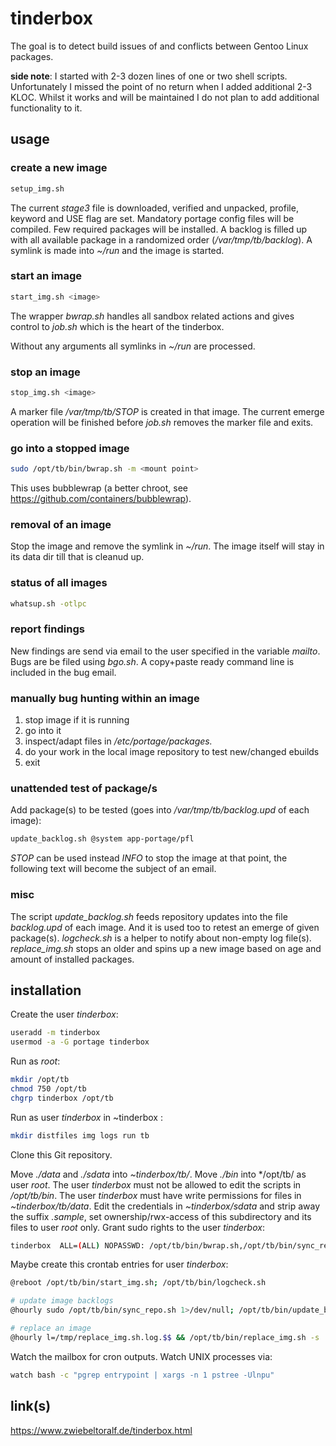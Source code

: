 # tinderbox
The goal is to detect build issues of and conflicts between Gentoo Linux packages.

**side note**:
I started with 2-3 dozen lines of one or two shell scripts.
Unfortunately I missed the point of no return when I added additional 2-3 KLOC.
Whilst it works and will be maintained I do not plan to add additional functionality to it.

## usage
### create a new image

```bash
setup_img.sh
```
The current *stage3* file is downloaded, verified and unpacked, profile, keyword and USE flag are set.
Mandatory portage config files will be compiled.
Few required packages will be installed.
A backlog is filled up with all available package in a randomized order (*/var/tmp/tb/backlog*).
A symlink is made into *~/run* and the image is started.

### start an image

```bash
start_img.sh <image>
```
The wrapper *bwrap.sh* handles all sandbox related actions and gives control to *job.sh* which is the heart of the tinderbox.

Without any arguments all symlinks in *~/run* are processed.

### stop an image

```bash
stop_img.sh <image>
```
A marker file */var/tmp/tb/STOP* is created in that image.
The current emerge operation will be finished before *job.sh* removes the marker file and exits.

### go into a stopped image

```bash
sudo /opt/tb/bin/bwrap.sh -m <mount point>
```
This uses bubblewrap (a better chroot, see https://github.com/containers/bubblewrap).

### removal of an image

Stop the image and remove the symlink in *~/run*.
The image itself will stay in its data dir till that is cleanud up.

### status of all images

```bash
whatsup.sh -otlpc
```
### report findings

New findings are send via email to the user specified in the variable *mailto*.
Bugs are be filed using *bgo.sh*. A copy+paste ready command line is included in the bug email.

### manually bug hunting within an image

1. stop image if it is running
2. go into it
3. inspect/adapt files in */etc/portage/packages.*
4. do your work in the local image repository to test new/changed ebuilds
5. exit

### unattended test of package/s

Add package(s) to be tested (goes into */var/tmp/tb/backlog.upd* of each image):

```bash
update_backlog.sh @system app-portage/pfl
```
*STOP* can be used instead *INFO* to stop the image at that point, the following text will become the subject of an email.

### misc
The script *update_backlog.sh* feeds repository updates into the file *backlog.upd* of each image.
And it is used too to retest an emerge of given package(s).
*logcheck.sh* is a helper to notify about non-empty log file(s).
*replace_img.sh* stops an older and spins up a new image based on age and amount of installed packages.

## installation
Create the user *tinderbox*:

```bash
useradd -m tinderbox
usermod -a -G portage tinderbox
```
Run as *root*:

```bash
mkdir /opt/tb
chmod 750 /opt/tb
chgrp tinderbox /opt/tb
```
Run as user *tinderbox* in ~tinderbox :

```bash
mkdir distfiles img logs run tb
```
Clone this Git repository.

Move *./data* and *./sdata* into *~tinderbox/tb/*.
Move *./bin* into */opt/tb/ as user *root*.
The user *tinderbox* must not be allowed to edit the scripts in */opt/tb/bin*.
The user *tinderbox* must have write permissions for files in *~tinderbox/tb/data*.
Edit the credentials in *~tinderbox/sdata* and strip away the suffix *.sample*, set ownership/rwx-access of this subdirectory and its files to user *root* only.
Grant sudo rights to the user *tinderbox*:

```bash
tinderbox  ALL=(ALL) NOPASSWD: /opt/tb/bin/bwrap.sh,/opt/tb/bin/sync_repo.sh,/opt/tb/bin/setup_img.sh,/opt/tb/bin/cgroup.sh,/opt/tb/bin/sync_repo.sh
```
Maybe create this crontab entries for user *tinderbox*:

```bash
@reboot /opt/tb/bin/start_img.sh; /opt/tb/bin/logcheck.sh

# update image backlogs
@hourly sudo /opt/tb/bin/sync_repo.sh 1>/dev/null; /opt/tb/bin/update_backlog.sh

# replace an image
@hourly l=/tmp/replace_img.sh.log.$$ && /opt/tb/bin/replace_img.sh -s '-j2' &>$l; cat $l; rm $l

```
Watch the mailbox for cron outputs.
Watch UNIX processes via:

```bash
watch bash -c "pgrep entrypoint | xargs -n 1 pstree -Ulnpu"
```

## link(s)

https://www.zwiebeltoralf.de/tinderbox.html

